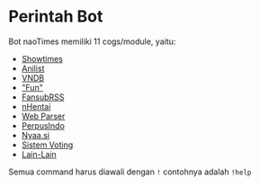 # Perintah Bot

Bot naoTimes memiliki 11 cogs/module, yaitu:
- [Showtimes](showtimes_cmd.md)
- [Anilist](anivn_cmd.md#anilist)
- [VNDB](anivn_cmd.md#vndb)
- ["Fun"](fun_cmd.md)
- [FansubRSS](fansubrss_cmd.md)
- [nHentai](nh_cmd.md)
- [Web Parser](parser_cmd.md)
- [PerpusIndo](perpusnyaa_cmd.md#perpusindo)
- [Nyaa.si](perpusnyaa_cmd.md#nyaa)
- [Sistem Voting](vote_cmd.md)
- [Lain-Lain](etcetera_cmd.md)

Semua command harus diawali dengan `!` contohnya adalah `!help`